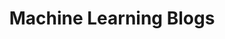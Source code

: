---
title: "Machine Learning Blogs"
layout: category
taxonomy: CV
permalink: /category/ML
author_profile: true
---